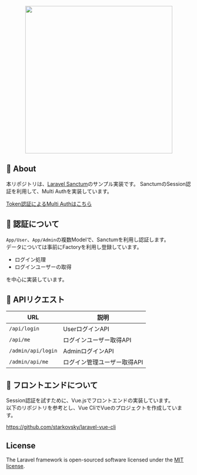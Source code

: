 <p align="center"><img src="https://camo.githubusercontent.com/4fdba9cc966adba5b42efa89a471464066f9b184/68747470733a2f2f6c61726176656c2e636f6d2f6173736574732f696d672f636f6d706f6e656e74732f6c6f676f2d73616e6374756d2e737667" width="400"></p>

## 📝 About

本リポジトリは、[Laravel Sanctum](https://laravel.com/docs/7.x/sanctum)のサンプル実装です。
SanctumのSession認証を利用して、Multi Authを実装しています。

[Token認証によるMulti Authはこちら](https://github.com/ynaka6/laravel7-sanctum-token-multiauth)

## 📝 認証について

`App/User`、`App/Admin`の複数Modelで、Sanctumを利用し認証します。  
データについては事前にFactoryを利用し登録しています。  

- ログイン処理
- ログインユーザーの取得

を中心に実装しています。

## 📝 APIリクエスト

| URL  |説明  |
|---|---|
|`/api/login`  |UserログインAPI  |
|`/api/me`  |ログインユーザー取得API  |
|`/admin/api/login`  |AdminログインAPI  |
|`/admin/api/me`  |ログイン管理ユーザー取得API  |


## 📝 フロントエンドについて

Session認証を試すために、Vue.jsでフロントエンドの実装しています。  
以下のリポジトリを参考とし、Vue CliでVueのプロジェクトを作成しています。

https://github.com/starkovsky/laravel-vue-cli


## License

The Laravel framework is open-sourced software licensed under the [MIT license](https://opensource.org/licenses/MIT).
